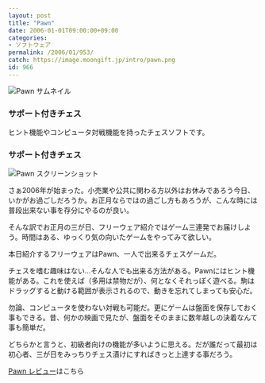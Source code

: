 ```yaml
---
layout: post
title: "Pawn"
date: 2006-01-01T09:00:00+09:00
categories:
- ソフトウェア
permalink: /2006/01/953/
catch: https://image.moongift.jp/intro/pawn.png
id: 966
---
```

 ![Pawn サムネイル](https://image.moongift.jp/intro/pawn.s.png "Pawn サムネイル")
  

### サポート付きチェス
  
ヒント機能やコンピュータ対戦機能を持ったチェスソフトです。  
<!--more-->  

### サポート付きチェス
  

![Pawn スクリーンショット](https://image.moongift.jp/intro/pawn.png "Pawn スクリーンショット")

  

さぁ2006年が始まった。小売業や公共に関わる方以外はお休みであろう今日、いかがお過ごしだろうか。お正月ならではの過ごし方もあろうが、こんな時には普段出来ない事を存分にやるのが良い。

  

そんな訳でお正月の三が日、フリーウェア紹介ではゲーム三連発でお届けしよう。時間はある、ゆっくり気の向いたゲームをやってみて欲しい。

  

本日紹介するフリーウェアはPawn、一人で出来るチェスゲームだ。

  

チェスを嗜む趣味はない…そんな人でも出来る方法がある。Pawnにはヒント機能がある。これを使えば（多用は禁物だが）、何となくそれっぽく遊べる。駒はドラッグすると動ける範囲が表示されるので、動きを忘れてしまっても安心だ。

  

勿論、コンピュータを使わない対戦も可能だ。更にゲームは盤面を保存しておく事もできる。昔、何かの映画で見たが、盤面をそのままに数年越しの決着なんて事も簡単だ。

  

どちらかと言うと、初級者向けの機能が多いように思える。だが誰だって最初は初心者、三が日をみっちりチェス漬けにすればきっと上達する事だろう。

  

[Pawn レビュー](http://fw.moongift.jp/review/i-969.html)はこちら


